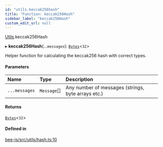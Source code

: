 ```yaml
---
id: "utils.keccak256hash"
title: "Function: keccak256Hash"
sidebar_label: "keccak256Hash"
custom_edit_url: null
---
```


[Utils](../modules/utils.md).keccak256Hash

▸ **keccak256Hash**(...`messages`): [`Bytes`](../interfaces/utils.bytes.md)<``32``\>

Helper function for calculating the keccak256 hash with
correct types.

#### Parameters

| Name | Type | Description |
| :------ | :------ | :------ |
| `...messages` | `Message`[] | Any number of messages (strings, byte arrays etc.) |

#### Returns

[`Bytes`](../interfaces/utils.bytes.md)<``32``\>

#### Defined in

[bee-js/src/utils/hash.ts:10](https://github.com/ethersphere/bee-js/blob/5b112bf/src/utils/hash.ts#L10)
